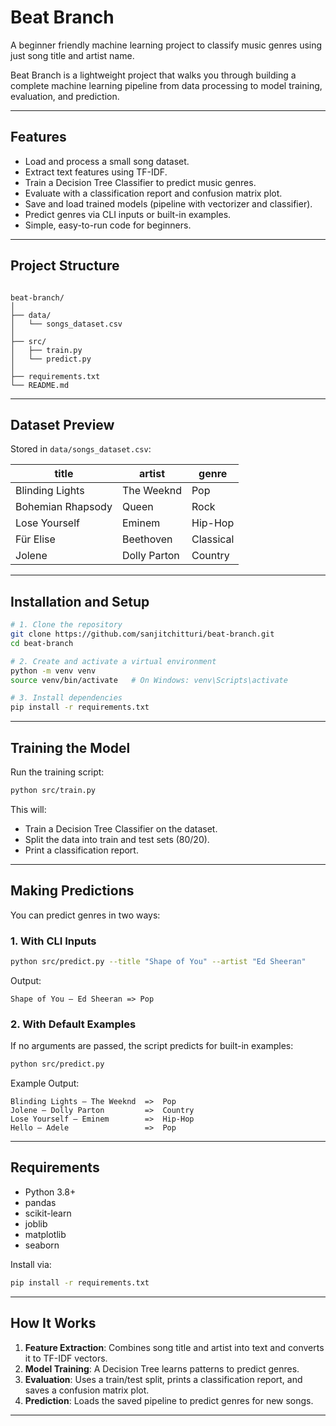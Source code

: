 # Beat Branch

A beginner friendly machine learning project to classify music genres using just song title and artist name.

Beat Branch is a lightweight project that walks you through building a complete machine learning pipeline from data processing to model training, evaluation, and prediction.

---

## Features

- Load and process a small song dataset.
- Extract text features using TF-IDF.  
- Train a Decision Tree Classifier to predict music genres.
- Evaluate with a classification report and confusion matrix plot.
- Save and load trained models (pipeline with vectorizer and classifier). 
- Predict genres via CLI inputs or built-in examples.
- Simple, easy-to-run code for beginners. 

---

## Project Structure

```

beat-branch/
│
├── data/
│   └── songs_dataset.csv
│
├── src/
│   ├── train.py
│   └── predict.py
│
├── requirements.txt
└── README.md

````

---

## Dataset Preview

Stored in `data/songs_dataset.csv`:

| title             | artist        | genre     |
| ----------------- | ------------- | --------- |
| Blinding Lights   | The Weeknd    | Pop       |
| Bohemian Rhapsody | Queen         | Rock      |
| Lose Yourself     | Eminem        | Hip-Hop   |
| Für Elise         | Beethoven     | Classical |
| Jolene            | Dolly Parton  | Country   |

---

## Installation and Setup

```bash
# 1. Clone the repository
git clone https://github.com/sanjitchitturi/beat-branch.git
cd beat-branch

# 2. Create and activate a virtual environment
python -m venv venv
source venv/bin/activate   # On Windows: venv\Scripts\activate

# 3. Install dependencies
pip install -r requirements.txt
````

---

## Training the Model

Run the training script:

```bash
python src/train.py
```

This will:

* Train a Decision Tree Classifier on the dataset.
* Split the data into train and test sets (80/20).
* Print a classification report.

---

## Making Predictions

You can predict genres in two ways:

### 1. With CLI Inputs

```bash
python src/predict.py --title "Shape of You" --artist "Ed Sheeran"
```

Output:

```
Shape of You — Ed Sheeran => Pop
```

### 2. With Default Examples

If no arguments are passed, the script predicts for built-in examples:

```bash
python src/predict.py
```

Example Output:

```
Blinding Lights — The Weeknd  =>  Pop
Jolene — Dolly Parton         =>  Country
Lose Yourself — Eminem        =>  Hip-Hop
Hello — Adele                 =>  Pop
```

---

## Requirements

* Python 3.8+
* pandas
* scikit-learn
* joblib
* matplotlib
* seaborn

Install via:

```bash
pip install -r requirements.txt
```

---

## How It Works

1. **Feature Extraction**: Combines song title and artist into text and converts it to TF-IDF vectors.
2. **Model Training**: A Decision Tree learns patterns to predict genres.
3. **Evaluation**: Uses a train/test split, prints a classification report, and saves a confusion matrix plot.
4. **Prediction**: Loads the saved pipeline to predict genres for new songs.

---

